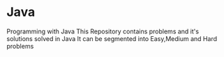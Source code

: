 # Java
Programming with Java
This Repository contains problems and it's solutions solved in Java
It can be segmented into Easy,Medium and Hard problems
